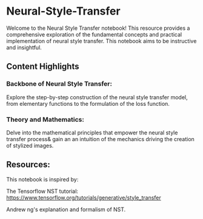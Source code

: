 # Neural-Style-Transfer
Welcome to the Neural Style Transfer notebook! This resource provides a comprehensive exploration of the fundamental concepts and practical implementation of neural style transfer. This notebook aims to be instructive and insightful. 
## Content Highlights
### Backbone of Neural Style Transfer:
Explore the step-by-step construction of the neural style transfer model, from elementary functions to the formulation of the loss function.
### Theory and Mathematics:
Delve into the mathematical principles that empower the neural style transfer process& gain an an intuition of the mechanics driving the creation of stylized images.

## Resources: 
This notebook is inspired by: 

The Tensorflow NST tutorial: https://www.tensorflow.org/tutorials/generative/style_transfer 

Andrew ng's explanation and formalism of NST.
